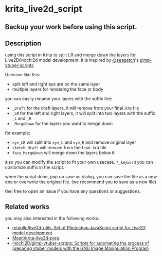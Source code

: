 # krita_live2d_script

## **Backup your work before using this script.**

## Description
using this script in Krita to split LR and merge down the layers for Live2D/inochi2d model development.
it is inspired by [@seagetch](https://github.com/seagetch)'s [gimp-vtuber-scripts](https://github.com/Inochi2D/gimp-vtuber-scripts)

Usecase like this:
- split left and right eye are on the same layer
- multiple layers for rendering the face or body

you can easily rename your layers with the suffix like:
- `_Draft` for the draft layers, it will remove from your final .kra file
- `_LR` for the left and right layers, it will split into two layers with the suffix `_L` and `_R`
- `_MergeDown` for the layers you want to merge down

for example:
- `eye_LR` will split into `eye_L` and `eye_R` and remove original layer
- `sketch_draft` will remove from the final .kra file
- `face_MergeDown` will merge down the layers below it

also you can modify the script to fit your own usecase. `*_keyword` you can costomize suffix in the script.

when the script done, pop up save as dialog, you can save the file as a new one or overwrite the original file. (we recommend you to save as a new file)

feel free to open an issue if you have any questions or suggestions.

## Related works
you may also interested in the following works:

- [retorillo/live2d-utils: Set of Photoshop JavaScript script for Live2D model development](https://github.com/retorillo/live2d-utils)
- [Meptl/krita-live2d-prep](https://github.com/Meptl/krita-live2d-prep)
- [Inochi2D/gimp-vtuber-scripts: Scripts for automating the process of preparing vtuber models with the GNU Image Manipulation Program](https://github.com/Inochi2D/gimp-vtuber-scripts/tree/main)